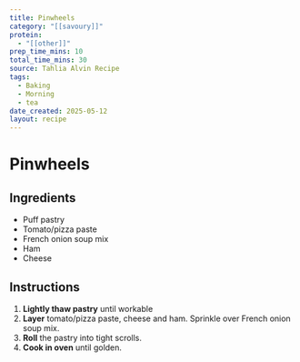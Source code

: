 ```yaml
---
title: Pinwheels
category: "[[savoury]]"
protein:
  - "[[other]]"
prep_time_mins: 10
total_time_mins: 30
source: Tahlia Alvin Recipe
tags:
  - Baking
  - Morning
  - tea
date_created: 2025-05-12
layout: recipe
---
```


# Pinwheels

## Ingredients

- Puff pastry
- Tomato/pizza paste
- French onion soup mix
- Ham
- Cheese

## Instructions

1. **Lightly thaw pastry** until workable
2. **Layer** tomato/pizza paste, cheese and ham. Sprinkle over French onion soup mix.
3. **Roll** the pastry into tight scrolls.
4. **Cook in oven** until golden. 


